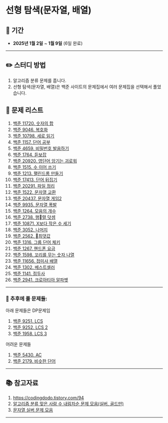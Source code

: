 # 선형 탐색(문자열, 배열)

## 📅 기간  
- **2025년 1월 2일** ~ **1월 9일** (6일 완료)
  
---

## ✏️ 스터디 방법
1. 알고리즘 분류 문제를 풉니다.
2. 선형 탐색(문자열, 배열)은 백준 사이트의 문제집에서 여러 문제집을 선택해서 풀었습니다.


## 📖 문제 리스트
1. [백준 11720. 숫자의 합](https://www.acmicpc.net/problem/11720)
2. [백준 9046. 복호화](https://www.acmicpc.net/problem/9046)
3. [백준 10798. 세로 읽기](https://www.acmicpc.net/problem/10798)
4. [백준 1157. 단어 공부](https://www.acmicpc.net/problem/1157)
5. [백준 4659. 비밀번호 발음하기](https://www.acmicpc.net/problem/4659)
6. [백준 1764. 듣보잡](https://www.acmicpc.net/problem/1764)
7. [백준 20920. 영단어 암기는 괴로워](https://www.acmicpc.net/problem/20920)
8. [백준 1515. 수 이어 쓰기](https://www.acmicpc.net/problem/1515)
9. [백준 1213. 팰린드롬 만들기](https://www.acmicpc.net/problem/1213)
10. [백준 17413. 단어 뒤집기](https://www.acmicpc.net/problem/17413)
11. [백준 20291. 파일 정리](https://www.acmicpc.net/problem/20291)
12. [백준 1522. 문자열 교환](https://www.acmicpc.net/problem/1522)
13. [백준 20437. 문자열 게임2](https://www.acmicpc.net/problem/20437)
14. [백준 9935. 문자열 폭발](https://www.acmicpc.net/problem/9935)
15. [백준 1264. 모음의 개수](https://www.acmicpc.net/problem/1264)
16. [백준 2738. 행렬 덧셈](https://www.acmicpc.net/problem/2738)
17. [백준 10871. X보다 작은 수 세기](https://www.acmicpc.net/problem/10871)
18. [백준 3052. 나머지](https://www.acmicpc.net/problem/3052)
19. [백준 2562. 최댓값](https://www.acmicpc.net/problem/2562)
20. [백준 1316. 그룹 단어 체키](https://www.acmicpc.net/problem/1316)
21. [백준 1267. 핸드폰 요금](https://www.acmicpc.net/problem/1267)
22. [백준 1598. 꼬리를 무는 숫자 나열](https://www.acmicpc.net/problem/1598)
23. [백준 11656. 접미사 배열](https://www.acmicpc.net/problem/11656)
24. [백준 1302. 베스트셀러](https://www.acmicpc.net/problem/1302)
25. [백준 1141. 접두사](https://www.acmicpc.net/problem/1141)
26. [백준 2941. 크로아티아 알파벳](https://www.acmicpc.net/problem/2941)

---

### 📖 추후에 풀 문제들:

아래 문제들은 DP문제임
1. [백준 9251. LCS](https://www.acmicpc.net/problem/9251)
2. [백준 9252. LCS 2](https://www.acmicpc.net/problem/9252)
3. [백준 1958. LCS 3](https://www.acmicpc.net/problem/1958)

어려운 문제들
1. [백준 5430. AC](https://www.acmicpc.net/problem/5430)
2. [백준 2179. 비슷한 단어](https://www.acmicpc.net/problem/2179)

---

## 📚 참고자료
1. https://codingdodo.tistory.com/94
2. [알고리즘 분류 맞은 사람 수 내림차순 문제 모음(실버, 골드만)](https://www.acmicpc.net/problemset?sort=ac_desc&tier=6%2C7%2C8%2C9%2C10%2C11%2C12%2C13%2C14%2C15&algo=158&algo_if=and)
2. [문자열 실버 문제 모음](https://www.acmicpc.net/workbook/view/9432) 
---
